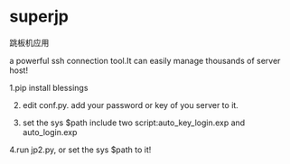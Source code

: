 # superjp
跳板机应用

a powerful ssh connection tool.It can easily manage thousands of server host!

1.pip install blessings

2. edit conf.py. add your password or key of you server to it.

3. set the sys $path include two script:auto_key_login.exp and auto_login.exp

4.run jp2.py, or set the sys $path to it!
